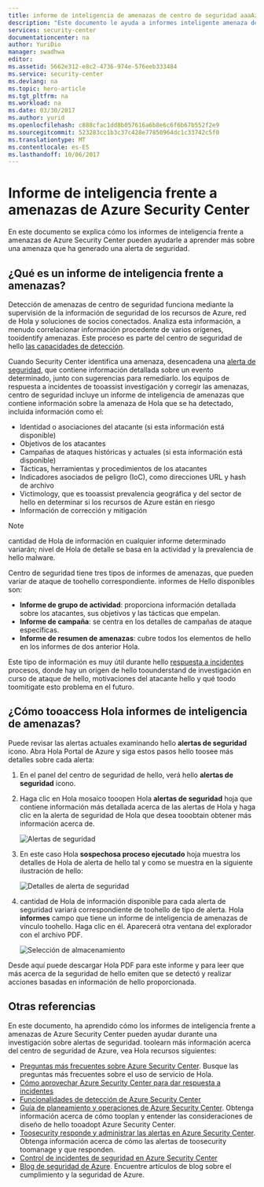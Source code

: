 ```yaml
---
title: informe de inteligencia de amenazas de centro de seguridad aaaAzure | Documentos de Microsoft
description: "Este documento le ayuda a informes inteligente amenaza del centro de seguridad de toouse Azure durante una investigación toofind obtener más información sobre una alerta de seguridad."
services: security-center
documentationcenter: na
author: YuriDio
manager: swadhwa
editor: 
ms.assetid: 5662e312-e8c2-4736-974e-576eeb333484
ms.service: security-center
ms.devlang: na
ms.topic: hero-article
ms.tgt_pltfrm: na
ms.workload: na
ms.date: 03/30/2017
ms.author: yurid
ms.openlocfilehash: c888cfac1dd8b057616a6b8e6c6f6b67b552f2e9
ms.sourcegitcommit: 523283cc1b3c37c428e77850964dc1c33742c5f0
ms.translationtype: MT
ms.contentlocale: es-ES
ms.lasthandoff: 10/06/2017
---
```

# <a name="azure-security-center-threat-intelligence-report"></a>Informe de inteligencia frente a amenazas de Azure Security Center
En este documento se explica cómo los informes de inteligencia frente a amenazas de Azure Security Center pueden ayudarle a aprender más sobre una amenaza que ha generado una alerta de seguridad.

## <a name="what-is-a-threat-intelligence-report"></a>¿Qué es un informe de inteligencia frente a amenazas?
Detección de amenazas de centro de seguridad funciona mediante la supervisión de la información de seguridad de los recursos de Azure, red de Hola y soluciones de socios conectados. Analiza esta información, a menudo correlacionar información procedente de varios orígenes, tooidentify amenazas. Este proceso es parte del centro de seguridad de hello [las capacidades de detección](security-center-detection-capabilities.md).

Cuando Security Center identifica una amenaza, desencadena una [alerta de seguridad](security-center-managing-and-responding-alerts.md), que contiene información detallada sobre un evento determinado, junto con sugerencias para remediarlo. los equipos de respuesta a incidentes de tooassist investigación y corregir las amenazas, centro de seguridad incluye un informe de inteligencia de amenazas que contiene información sobre la amenaza de Hola que se ha detectado, incluida información como el:

* Identidad o asociaciones del atacante (si esta información está disponible)
* Objetivos de los atacantes
* Campañas de ataques históricas y actuales (si esta información está disponible)
* Tácticas, herramientas y procedimientos de los atacantes
* Indicadores asociados de peligro (IoC), como direcciones URL y hash de archivo
* Victimology, que es tooassist prevalencia geográfica y del sector de hello en determinar si los recursos de Azure están en riesgo
* Información de corrección y mitigación

> [!NOTE]
> cantidad de Hola de información en cualquier informe determinado variarán; nivel de Hola de detalle se basa en la actividad y la prevalencia de hello malware.
>
>

Centro de seguridad tiene tres tipos de informes de amenazas, que pueden variar de ataque de toohello correspondiente. informes de Hello disponibles son:

* **Informe de grupo de actividad**: proporciona información detallada sobre los atacantes, sus objetivos y las tácticas que empelan.
* **Informe de campaña**: se centra en los detalles de campañas de ataque específicas.
* **Informe de resumen de amenazas**: cubre todos los elementos de hello en los informes de dos anterior Hola.

Este tipo de información es muy útil durante hello [respuesta a incidentes](security-center-incident-response.md) procesos, donde hay un origen de hello toounderstand de investigación en curso de ataque de hello, motivaciones del atacante hello y qué toodo toomitigate esto problema en el futuro.

## <a name="how-tooaccess-hello-threat-intelligence-report"></a>¿Cómo tooaccess Hola informes de inteligencia de amenazas?
Puede revisar las alertas actuales examinando hello **alertas de seguridad** icono. Abra Hola Portal de Azure y siga estos pasos hello toosee más detalles sobre cada alerta:

1. En el panel del centro de seguridad de hello, verá hello **alertas de seguridad** icono.
2. Haga clic en Hola mosaico tooopen Hola **alertas de seguridad** hoja que contiene información más detallada acerca de las alertas de Hola y haga clic en la alerta de seguridad de Hola que desea tooobtain obtener más información acerca de.

    ![Alertas de seguridad](./media/security-center-threat-report/security-center-threat-report-fig1.png)
3. En este caso Hola **sospechosa proceso ejecutado** hoja muestra los detalles de Hola de alerta de hello tal y como se muestra en la siguiente ilustración de hello:

    ![Detalles de alerta de seguridad](./media/security-center-threat-report/security-center-threat-report-fig2.png)
4. cantidad de Hola de información disponible para cada alerta de seguridad variará correspondiente de toohello de tipo de alerta. Hola **informes** campo que tiene un informe de inteligencia de amenazas de vínculo toohello. Haga clic en él. Aparecerá otra ventana del explorador con el archivo PDF.

   ![Selección de almacenamiento](./media/security-center-threat-report/security-center-threat-report-fig3.png)

Desde aquí puede descargar Hola PDF para este informe y para leer que más acerca de la seguridad de hello emiten que se detectó y realizar acciones basadas en información de hello proporcionada.

## <a name="see-also"></a>Otras referencias
En este documento, ha aprendido cómo los informes de inteligencia frente a amenazas de Azure Security Center pueden ayudar durante una investigación sobre alertas de seguridad. toolearn más información acerca del centro de seguridad de Azure, vea Hola recursos siguientes:

* [Preguntas más frecuentes sobre Azure Security Center](security-center-faq.md). Busque las preguntas más frecuentes sobre el uso de servicio de Hola.
* [Cómo aprovechar Azure Security Center para dar respuesta a incidentes](security-center-incident-response.md)
* [Funcionalidades de detección de Azure Security Center](security-center-detection-capabilities.md)
* [Guía de planeamiento y operaciones de Azure Security Center](security-center-planning-and-operations-guide.md). Obtenga información acerca de cómo tooplan y entender las consideraciones de diseño de hello tooadopt Azure Security Center.
* [Toosecurity responde y administrar las alertas en Azure Security Center](security-center-managing-and-responding-alerts.md). Obtenga información acerca de cómo las alertas de toosecurity toomanage y que responden.
* [Control de incidentes de seguridad en Azure Security Center](security-center-incident.md)
* [Blog de seguridad de Azure](http://blogs.msdn.com/b/azuresecurity/). Encuentre artículos de blog sobre el cumplimiento y la seguridad de Azure.
